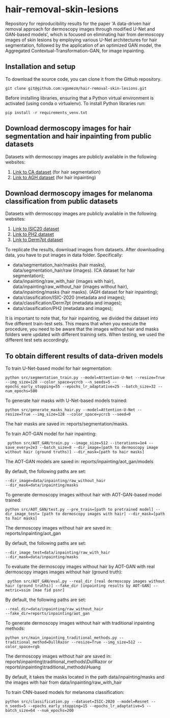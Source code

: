 # hair-removal-skin-lesions
Repository for reproducibility results for the paper 'A data-driven hair removal approach for dermoscopy images through modified U-Net and GAN-based models', which is focused on eliminating hair from dermoscopy images of skin lesions by employing various U-Net architectures for hair segmentation, followed by the application of an optimized GAN model, the Aggregated Contextual-Transformation-GAN, for image inpainting.

## Installation and setup

To download the source code, you can clone it from the Github repository.
```console
git clone git@github.com:vgomezm/hair-removal-skin-lesions.git
```

Before installing libraries, ensuring that a Python virtual environment is activated (using conda o virtualenv). To install Python libraries run: 

```console
pip install -r requirements_venv.txt
```
## Download dermoscopy images for hair segmentation and hair inpainting from public datasets

Datasets with dermoscopy images are publicly available in the following websites:

1. [Link to CA dataset](https://data.mendeley.com/datasets/j5ywpd2p27/2) (for hair segmentation)
2. [Link to AGH dataset](https://skin-hairdataset.github.io/SHD/) (for hair inpainting)

## Download dermoscopy images for melanoma classification from public datasets

Datasets with dermoscopy images are publicly available in the following websites:

1. [Link to ISIC20 dataset](https://challenge2020.isic-archive.com/)
2. [Link to PH2 dataset](https://www.fc.up.pt/addi/ph2%20database.html)
3. [Link to Derm7pt dataset](https://derm.cs.sfu.ca/Welcome.html)

To replicate the results, download images from datasets. After downloading data, you have to put images in data folder. Specifically:

- data/segmentation_hair/masks (hair masks), data/segmentation_hair/raw (images). (CA dataset for hair segmentation);
- data/inpainting/raw_with_hair (images with hair), data/inpainting/raw_without_hair (images without hair), data/inpainting/masks (hair masks). (AGH dataset for hair inpainting);
- data/classification/ISIC-2020 (metadata and images);
- data/classification/Derm7pt (metadata and images);
- data/classification/PH2 (metadata and images);

It is important to note that, for hair inpainting, we divided the dataset into five different train-test sets. This means that when you execute the procedure, you need to be aware that the images without hair and masks folders were updated with different training sets. When testing, we used the different test sets accordingly.

## To obtain different results of data-driven models

To train U-Net-based model for hair segmentation:
    
```console
python src/segmentation_train.py --model=Attention-U-Net --resize=True --img_size=128 --color_space=ycrcb --n_seeds=5 --epochs_early_stopping=55 --epochs_lr_adaptative=25 --batch_size=32 --num_epochs=500
```

To generate hair masks with U-Net-based models trained:

```console
python src/generate_masks_hair.py --model=Attention-U-Net --resize=True --img_size=128 --color_space=ycrcb --seed=0 
```
The hair masks are saved in: reports/segmentation/masks.

To train AOT-GAN model for hair inpainting:

```console
 python src/AOT_GAN/train.py --image_size=512 --iterations=1e4 --save_every=2e3 --batch_size=8 --dir_image=[path to dermoscopy image without hair (ground truths)] --dir_mask=[path to hair masks]
```
The AOT-GAN models are saved in: reports/inpainting/aot_gan/models

By default, the following paths are set:
```console
--dir_image=data/inpainting/raw_without_hair
--dir_mask=data/inpainting/masks 
```

To generate dermoscopy images without hair with AOT-GAN-based model trained:

```console
python src/AOT_GAN/test.py --pre_train=[path to pretrained model] --dir_image_test= [path to dermoscopy images with hair] --dir_mask=[path to hair masks]
```
The dermoscopy images without hair are saved in: reports/inpainting/aot_gan

By default, the following paths are set:
```console
--dir_image_test=data/inpainting/raw_with_hair
--dir_mask=data/inpainting/masks 
```

To evaluate the dermoscopy images without hair by AOT-GAN with real dermoscopy images images without hair (ground truth):

```console
 python src/AOT_GAN/eval.py --real_dir [real dermoscopy images without hair (ground truths)] --fake_dir [inpainting results by AOT-GAN] --metric=ssim [mae fid psnr]
```
By default, the following paths are set:
```console
--real_dir=data/inpainting/raw_without_hair
--fake_dir=reports/inpainting/aot_gan
```

To generate dermoscopy images without hair with traditional inpainting methods:

```console
python src/main_inpainting_traditional_methods.py --traditional_method=DullRazor --resize=True --img_size=512 --color_space=rgb
```
The dermoscopy images without hair are saved in: reports\inpainting\traditional_methods\DullRazor or reports\inpainting\traditional_methods\Huang

By default, it takes the masks located in the path data/inpainting/masks and the images with hair from data/inpainting/raw_with_hair

To train CNN-based models for melanoma classification:

```console
python src/classification.py --dataset=ISIC-2020 --model=Resnet --n_seeds=5 --epochs_early_stopping=15 --epochs_lr_adaptative=5 --batch_size=64 --num_epochs=200
```



